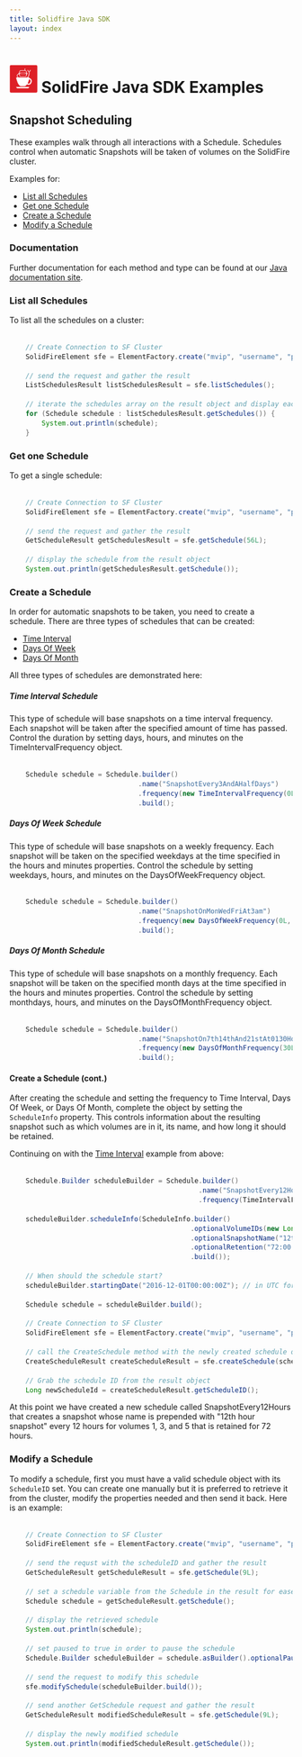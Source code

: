 ```yaml
---
title: Solidfire Java SDK
layout: index
---
```

# <img src="https://raw.githubusercontent.com/solidfire/solidfire-sdk-java/gh-pages/Java-SDK-Icon-RGB-02.png" height="50" width="50" > SolidFire Java SDK Examples

## Snapshot Scheduling

These examples walk through all interactions with a Schedule. Schedules control when automatic Snapshots will be taken of volumes on the SolidFire cluster.

Examples for:

- [List all Schedules](#list-all-schedules)
- [Get one Schedule](#get-one-schedule)
- [Create a Schedule](#create-a-schedule)
- [Modify a Schedule](#modify-a-schedule)

### Documentation

Further documentation for each method and type can be found at our [Java documentation site](http://solidfire.github.io/solidfire-sdk-java/doc/1.1.0.79). 

### List all Schedules

To list all the schedules on a cluster:

~~~ java

    // Create Connection to SF Cluster
    SolidFireElement sfe = ElementFactory.create("mvip", "username", "password", "8.0");
    
    // send the request and gather the result
    ListSchedulesResult listSchedulesResult = sfe.listSchedules();
    
    // iterate the schedules array on the result object and display each Schedule
    for (Schedule schedule : listSchedulesResult.getSchedules()) {
        System.out.println(schedule);
    }

~~~

### Get one Schedule

To get a single schedule:

~~~ java

    // Create Connection to SF Cluster
    SolidFireElement sfe = ElementFactory.create("mvip", "username", "password", "8.0");
    
    // send the request and gather the result
    GetScheduleResult getSchedulesResult = sfe.getSchedule(56L);
    
    // display the schedule from the result object
    System.out.println(getSchedulesResult.getSchedule());

~~~

### Create a Schedule

In order for automatic snapshots to be taken, you need to create a schedule. There are three types of schedules that can be created:

- [Time Interval](#time-interval-schedule) 
- [Days Of Week](#days-of-week-schedule)
- [Days Of Month](#days-of-month-schedule)

All three types of schedules are demonstrated here:

##### Time Interval Schedule

This type of schedule will base snapshots on a time interval frequency. Each snapshot will be taken after the specified amount of time has passed. Control the duration by setting days, hours, and minutes on the TimeIntervalFrequency object.

~~~ java

    Schedule schedule = Schedule.builder()
                                .name("SnapshotEvery3AndAHalfDays")
                                .frequency(new TimeIntervalFrequency(0L, 12L, 3L))
                                .build();

~~~

##### Days Of Week Schedule

This type of schedule will base snapshots on a weekly frequency. Each snapshot will be taken on the specified weekdays at the time specified in the hours and minutes properties. Control the schedule by setting weekdays, hours, and minutes on the DaysOfWeekFrequency object.

~~~ java

    Schedule schedule = Schedule.builder()
                                .name("SnapshotOnMonWedFriAt3am")
                                .frequency(new DaysOfWeekFrequency(0L, 3L, new Weekday[]{Weekday.Monday, Weekday.Wednesday, Weekday.Friday}))
                                .build();

~~~

##### Days Of Month Schedule

This type of schedule will base snapshots on a monthly frequency. Each snapshot will be taken on the specified month days at the time specified in the hours and minutes properties. Control the schedule by setting monthdays, hours, and minutes on the DaysOfMonthFrequency object.

~~~ java

    Schedule schedule = Schedule.builder()
                                .name("SnapshotOn7th14thAnd21stAt0130Hours")
                                .frequency(new DaysOfMonthFrequency(30L, 3L, new Long[]{7L, 14L, 21L}))
                                .build();

~~~

#### Create a Schedule (cont.)

After creating the schedule and setting the frequency to Time Interval, Days Of Week, or Days Of Month, complete the object by setting the `ScheduleInfo` property. This controls information about the resulting snapshot such as which volumes are in it, its name, and how long it should be retained.

Continuing on with the [Time Interval](#time-interval-schedule) example from above:

~~~ java

    Schedule.Builder scheduleBuilder = Schedule.builder()
                                               .name("SnapshotEvery12Hours")
                                               .frequency(TimeIntervalFrequency.builder().hours(12L).build());

    scheduleBuilder.scheduleInfo(ScheduleInfo.builder()
                                             .optionalVolumeIDs(new Long[]{1L, 3L, 5L})
                                             .optionalSnapshotName("12th hour snapshot")
                                             .optionalRetention("72:00:00") // in HH:mm:ss format
                                             .build());
    
    // When should the schedule start?
    scheduleBuilder.startingDate("2016-12-01T00:00:00Z"); // in UTC format

    Schedule schedule = scheduleBuilder.build();

    // Create Connection to SF Cluster
    SolidFireElement sfe = ElementFactory.create("mvip", "username", "password", "8.0");

    // call the CreateSchedule method with the newly created schedule object
    CreateScheduleResult createScheduleResult = sfe.createSchedule(schedule);

    // Grab the schedule ID from the result object
    Long newScheduleId = createScheduleResult.getScheduleID();

~~~

At this point we have created a new schedule called SnapshotEvery12Hours that creates a snapshot whose name is prepended with "12th hour snapshot" every 12 hours for volumes 1, 3, and 5 that is retained for 72 hours.

### Modify a Schedule

To modify a schedule, first you must have a valid schedule object with its `ScheduleID` set. You can create one manually but it is preferred to retrieve it from the cluster, modify the properties needed and then send it back. Here is an example:

~~~ java

    // Create Connection to SF Cluster
    SolidFireElement sfe = ElementFactory.create("mvip", "username", "password", "8.0");

    // send the requst with the scheduleID and gather the result
    GetScheduleResult getScheduleResult = sfe.getSchedule(9L);

    // set a schedule variable from the Schedule in the result for ease of use
    Schedule schedule = getScheduleResult.getSchedule();

    // display the retrieved schedule
    System.out.println(schedule);

    // set paused to true in order to pause the schedule
    Schedule.Builder scheduleBuilder = schedule.asBuilder().optionalPaused(true);

    // send the request to modify this schedule
    sfe.modifySchedule(scheduleBuilder.build());

    // send another GetSchedule request and gather the result
    GetScheduleResult modifiedScheduleResult = sfe.getSchedule(9L);

    // display the newly modified schedule
    System.out.println(modifiedScheduleResult.getSchedule());  

~~~
